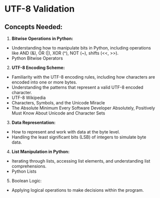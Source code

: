 # UTF-8 Validation

## Concepts Needed:

1. **Bitwise Operations in Python:**
  - Understanding how to manipulate bits in Python, including operations like AND (&), OR (|), XOR (^), NOT (~), shifts (<<, >>).
  - Python Bitwise Operators
2. **UTF-8 Encoding Scheme:**
  - Familiarity with the UTF-8 encoding rules, including how characters are encoded into one or more bytes.
  - Understanding the patterns that represent a valid UTF-8 encoded character.
  - UTF-8 Wikipedia
  - Characters, Symbols, and the Unicode Miracle
  - The Absolute Minimum Every Software Developer Absolutely, Positively Must Know About Unicode and Character Sets
3. **Data Representation:**
  - How to represent and work with data at the byte level.
  - Handling the least significant bits (LSB) of integers to simulate byte data.
4. **List Manipulation in Python:**
  - Iterating through lists, accessing list elements, and understanding list comprehensions.
  - Python Lists
5. Boolean Logic:
  - Applying logical operations to make decisions within the program.


